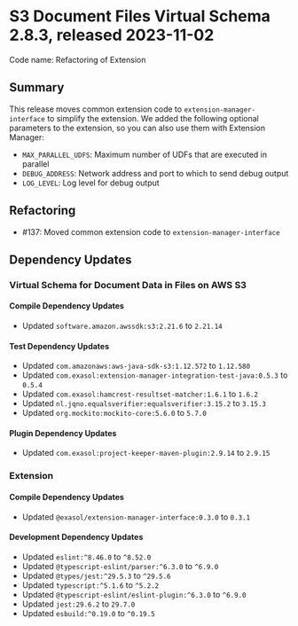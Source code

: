 # S3 Document Files Virtual Schema 2.8.3, released 2023-11-02

Code name: Refactoring of Extension

## Summary

This release moves common extension code to `extension-manager-interface` to simplify the extension. We added the following optional parameters to the extension, so you can also use them with Extension Manager:

* `MAX_PARALLEL_UDFS`: Maximum number of UDFs that are executed in parallel
* `DEBUG_ADDRESS`: Network address and port to which to send debug output
* `LOG_LEVEL`: Log level for debug output

## Refactoring

* #137: Moved common extension code to `extension-manager-interface`

## Dependency Updates

### Virtual Schema for Document Data in Files on AWS S3

#### Compile Dependency Updates

* Updated `software.amazon.awssdk:s3:2.21.6` to `2.21.14`

#### Test Dependency Updates

* Updated `com.amazonaws:aws-java-sdk-s3:1.12.572` to `1.12.580`
* Updated `com.exasol:extension-manager-integration-test-java:0.5.3` to `0.5.4`
* Updated `com.exasol:hamcrest-resultset-matcher:1.6.1` to `1.6.2`
* Updated `nl.jqno.equalsverifier:equalsverifier:3.15.2` to `3.15.3`
* Updated `org.mockito:mockito-core:5.6.0` to `5.7.0`

#### Plugin Dependency Updates

* Updated `com.exasol:project-keeper-maven-plugin:2.9.14` to `2.9.15`

### Extension

#### Compile Dependency Updates

* Updated `@exasol/extension-manager-interface:0.3.0` to `0.3.1`

#### Development Dependency Updates

* Updated `eslint:^8.46.0` to `^8.52.0`
* Updated `@typescript-eslint/parser:^6.3.0` to `^6.9.0`
* Updated `@types/jest:^29.5.3` to `^29.5.6`
* Updated `typescript:^5.1.6` to `^5.2.2`
* Updated `@typescript-eslint/eslint-plugin:^6.3.0` to `^6.9.0`
* Updated `jest:29.6.2` to `29.7.0`
* Updated `esbuild:^0.19.0` to `^0.19.5`
